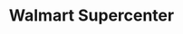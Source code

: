 ---
title: "Walmart Supercenter"
url: /houston/walmart-supercenter-fm-1960-west/
shop: Supermarkt
---
